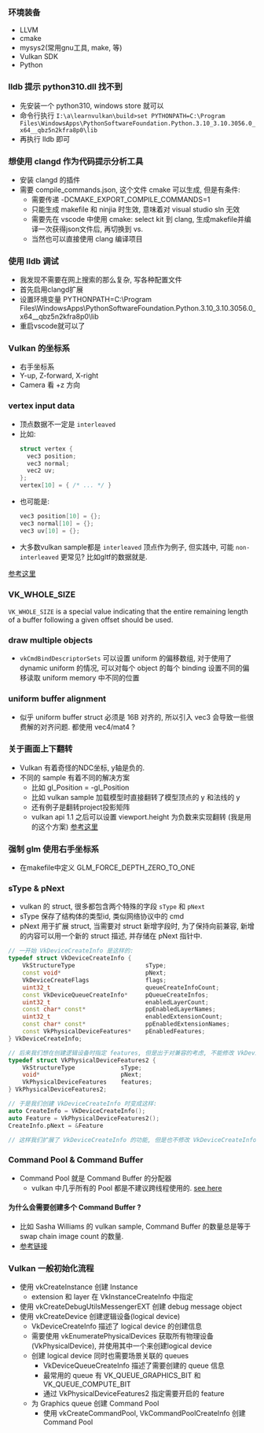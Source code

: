 ### 环境装备
- LLVM
- cmake
- mysys2(常用gnu工具, make, 等)
- Vulkan SDK
- Python

### lldb 提示 python310.dll 找不到

- 先安装一个 python310, windows store 就可以
- 命令行执行 `I:\a\learnvulkan\build>set PYTHONPATH=C:\Program Files\WindowsApps\PythonSoftwareFoundation.Python.3.10_3.10.3056.0_x64__qbz5n2kfra8p0\lib`
- 再执行 lldb 即可

### 想使用 clangd 作为代码提示分析工具
- 安装 clangd 的插件
- 需要 compile_commands.json, 这个文件 cmake 可以生成, 但是有条件:
  - 需要传递 -DCMAKE_EXPORT_COMPILE_COMMANDS=1
  - 只能生成 makefile 和 ninjia 时生效, 意味着对 visual studio sln 无效
  - 需要先在 vscode 中使用 cmake: select kit 到 clang, 生成makefile并编译一次获得json文件后, 再切换到 vs.
  - 当然也可以直接使用 clang 编译项目

### 使用 lldb 调试
- 我发现不需要在网上搜索的那么复杂, 写各种配置文件
- 首先启用clangd扩展
- 设置环境变量 PYTHONPATH=C:\Program Files\WindowsApps\PythonSoftwareFoundation.Python.3.10_3.10.3056.0_x64__qbz5n2kfra8p0\lib
- 重启vscode就可以了

### Vulkan 的坐标系
- 右手坐标系
- Y-up, Z-forward, X-right
- Camera 看 +z 方向

### vertex input data

- 顶点数据不一定是 `interleaved`
- 比如:
  ```C++
  struct vertex {
    vec3 position;
    vec3 normal;
    vec2 uv;
  };
  vertex[10] = { /* ... */ }
  ```
- 也可能是:
  ```C++
  vec3 position[10] = {};
  vec3 normal[10] = {};
  vec3 uv[10] = {};
  ```
- 大多数vulkan sample都是 `interleaved` 顶点作为例子, 但实践中, 可能 `non-interleaved` 更常见? 比如gltf的数据就是.

[参考这里](https://github.com/KhronosGroup/Vulkan-Guide/blob/main/chapters/vertex_input_data_processing.adoc)

### VK_WHOLE_SIZE

`VK_WHOLE_SIZE` is a special value indicating that the entire remaining length of a buffer following a given offset should be used.

### draw multiple objects
- `vkCmdBindDescriptorSets` 可以设置 uniform 的偏移数组, 对于使用了 dynamic uniform 的情况, 可以对每个 object 的每个 binding 设置不同的偏移读取 uniform memory 中不同的位置

### uniform buffer alignment
- 似乎 uniform buffer struct 必须是 16B 对齐的, 所以引入 vec3 会导致一些很费解的对齐问题. 都使用 vec4/mat4 ?

### 关于画面上下翻转
- Vulkan 有着奇怪的NDC坐标, y轴是负的.
- 不同的 sample 有着不同的解决方案
  - 比如 gl_Position = -gl_Position
  - 比如 vulkan sample 加载模型时直接翻转了模型顶点的 y 和法线的 y
  - 还有例子是翻转project投影矩阵
  - vulkan api 1.1 之后可以设置 viewport.height 为负数来实现翻转 (我是用的这个方案)
[参考这里](https://www.saschawillems.de/blog/2019/03/29/flipping-the-vulkan-viewport/)

### 强制 glm 使用右手坐标系
- 在makefile中定义 GLM_FORCE_DEPTH_ZERO_TO_ONE

### sType & pNext
* vulkan 的 struct, 很多都包含两个特殊的字段 `sType` 和 `pNext`
* sType 保存了结构体的类型id, 类似网络协议中的 cmd
* pNext 用于扩展 struct, 当需要对 struct 新增字段时, 为了保持向前兼容, 新增的内容可以用一个新的 struct 描述, 并存储在 pNext 指针中.
```C++
// 一开始 VkDeviceCreateInfo 是这样的:
typedef struct VkDeviceCreateInfo {
    VkStructureType                    sType;
    const void*                        pNext;
    VkDeviceCreateFlags                flags;
    uint32_t                           queueCreateInfoCount;
    const VkDeviceQueueCreateInfo*     pQueueCreateInfos;
    uint32_t                           enabledLayerCount;
    const char* const*                 ppEnabledLayerNames;
    uint32_t                           enabledExtensionCount;
    const char* const*                 ppEnabledExtensionNames;
    const VkPhysicalDeviceFeatures*    pEnabledFeatures;
} VkDeviceCreateInfo;

// 后来我们想在创建逻辑设备时指定 features, 但是出于对兼容的考虑, 不能修改 VkDeviceCreateInfo 了, 于是创建了一个新的 struct:
typedef struct VkPhysicalDeviceFeatures2 {
    VkStructureType             sType;
    void*                       pNext;
    VkPhysicalDeviceFeatures    features;
} VkPhysicalDeviceFeatures2;

// 于是我们创建 VkDeviceCreateInfo 时变成这样:
auto CreateInfo = VkDeviceCreateInfo();
auto Feature = VkPhysicalDeviceFeatures2();
CreateInfo.pNext = &Feature

// 这样我们扩展了 VkDeviceCreateInfo 的功能, 但是也不修改 VkDeviceCreateInfo 本身. 旧代码可以保持兼容, 新代码可以识别新的数据并处理.
```

### Command Pool & Command Buffer

* Command Pool 就是 Command Buffer 的分配器
  * vulkan 中几乎所有的 Pool 都是不建议跨线程使用的. [see here](https://github.com/ARM-software/vulkan_best_practice_for_mobile_developers/blob/master/samples/performance/command_buffer_usage/command_buffer_usage_tutorial.md)

#### 为什么会需要创建多个 Command Buffer ?
* 比如 Sasha Williams 的 vulkan sample, Command Buffer 的数量总是等于 swap chain image count 的数量.
* [参考链接](https://community.khronos.org/t/why-need-create-framebuffers-for-swapchain-count-images/6911)

### Vulkan 一般初始化流程
* 使用 vkCreateInstance 创建 Instance
  * extension 和 layer 在 VkInstanceCreateInfo 中指定
* 使用 vkCreateDebugUtilsMessengerEXT 创建 debug message object
* 使用 vkCreateDevice 创建逻辑设备(logical device)
  * VkDeviceCreateInfo 描述了 logical device 的创建信息
  * 需要使用 vkEnumeratePhysicalDevices 获取所有物理设备(VkPhysicalDevice), 并使用其中一个来创建logical device
  * 创建 logical device 同时也需要场景关联的 queues
    * VkDeviceQueueCreateInfo 描述了需要创建的 queue 信息
    * 最常用的 queue 有 VK_QUEUE_GRAPHICS_BIT 和 VK_QUEUE_COMPUTE_BIT
    * 通过 VkPhysicalDeviceFeatures2 指定需要开启的 feature
  * 为 Graphics queue 创建 Command Pool
    * 使用 vkCreateCommandPool, VkCommandPoolCreateInfo 创建 Command Pool